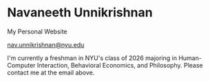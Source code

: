 # Navaneeth Unnikrishnan 
My Personal Website

nav.unnikrishnan@nyu.edu

I'm currently a freshman in NYU's class of 2026 majoring in Human-Computer Interaction, Behavioral Economics, and Philosophy. 
Please contact me at the email above.

